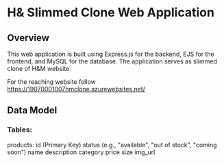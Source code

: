 # H& Slimmed Clone Web Application 

## Overview

This web application is built using Express.js for the backend, EJS for the frontend, and MySQL for the database. 
The application serves as slimmed clone of H&M website.

For the reaching website follow https://19070001007hmclone.azurewebsites.net/

## Data Model
### Tables:
products:
id (Primary Key)
status (e.g., "available", "out of stock", "coming soon")
name
description
category
price
size
img_url
